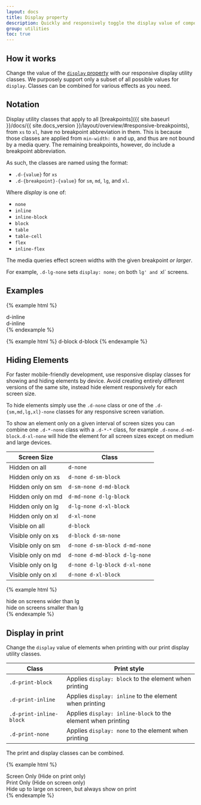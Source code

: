 ```yaml
---
layout: docs
title: Display property
description: Quickly and responsively toggle the display value of components and more with our display utilities. Includes support for some of the more common values, as well as some extras for controlling display when printing.
group: utilities
toc: true
---
```


## How it works

Change the value of the [`display` property](https://developer.mozilla.org/en-US/docs/Web/CSS/display) with our responsive display utility classes. We purposely support only a subset of all possible values for `display`. Classes can be combined for various effects as you need.

## Notation

Display utility classes that apply to all [breakpoints]({{ site.baseurl }}/docs/{{ site.docs_version }}/layout/overview/#responsive-breakpoints), from `xs` to `xl`, have no breakpoint abbreviation in them. This is because those classes are applied from `min-width: 0` and up, and thus are not bound by a media query. The remaining breakpoints, however, do include a breakpoint abbreviation.

As such, the classes are named using the format:
* `.d-{value}` for `xs`
* `.d-{breakpoint}-{value}` for `sm`, `md`, `lg`, and `xl`.

Where *display* is one of:

* `none`
* `inline`
* `inline-block`
* `block`
* `table`
* `table-cell`
* `flex`
* `inline-flex`

The media queries effect screen widths with the given breakpoint *or larger*.

For example, `.d-lg-none` sets `display: none;` on both `lg' and `xl` screens.

## Examples

{% example html %}
<div class="d-inline bg-success">d-inline</div>
<div class="d-inline bg-success">d-inline</div>
{% endexample %}

{% example html %}
<span class="d-block bg-primary">d-block</span>
<span class="d-block bg-primary">d-block</span>
{% endexample %}

## Hiding Elements

For faster mobile-friendly development, use responsive display classes for showing and hiding elements by device. Avoid creating entirely different versions of the same site, instead hide element responsively for each screen size.

To hide elements simply use the `.d-none` class or one of the `.d-{sm,md,lg,xl}-none` classes for any responsive screen variation.

To show an element only on a given interval of screen sizes you can combine one `.d-*-none` class with a `.d-*-*` class, for example `.d-none.d-md-block.d-xl-none` will hide the element for all screen sizes except on medium and large devices.

| Screen Size        | Class |
| ---                | --- |
| Hidden on all      | `d-none` |
| Hidden only on xs  | `d-none d-sm-block` |
| Hidden only on sm  | `d-sm-none d-md-block` |
| Hidden only on md  | `d-md-none d-lg-block` |
| Hidden only on lg  | `d-lg-none d-xl-block` |
| Hidden only on xl  | `d-xl-none` |
| Visible on all     | `d-block` |
| Visible only on xs | `d-block d-sm-none` |
| Visible only on sm | `d-none d-sm-block d-md-none` |
| Visible only on md | `d-none d-md-block d-lg-none` |
| Visible only on lg | `d-none d-lg-block d-xl-none` |
| Visible only on xl | `d-none d-xl-block` |

{% example html %}
<div class="d-lg-none">hide on screens wider than lg</div>
<div class="d-none d-lg-block">hide on screens smaller than lg</div>
{% endexample %}

## Display in print

Change the `display` value of elements when printing with our print display utility classes.

| Class | Print style |
| --- | --- |
| `.d-print-block` | Applies `display: block` to the element when printing |
| `.d-print-inline` | Applies `display: inline` to the element when printing |
| `.d-print-inline-block` | Applies `display: inline-block` to the element when printing |
| `.d-print-none` | Applies `display: none` to the element when printing |

The print and display classes can be combined.

{% example html %}
<div class="d-print-none">Screen Only (Hide on print only)</div>
<div class="d-none d-print-block">Print Only (Hide on screen only)</div>
<div class="d-none d-lg-block d-print-block">Hide up to large on screen, but always show on print</div>
{% endexample %}
